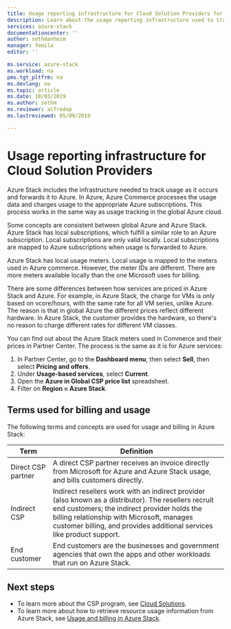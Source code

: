 ```yaml
---
title: Usage reporting infrastructure for Cloud Solution Providers for Azure Stack | Microsoft Docs
description: Learn about the usage reporting infrastructure used to track usage for tenants serviced by a Cloud Solution Provider (CSP).
services: azure-stack
documentationcenter: ''
author: sethmanheim
manager: femila
editor: ''

ms.service: azure-stack
ms.workload: na
pms.tgt_pltfrm: na
ms.devlang: na
ms.topic: article
ms.date: 10/03/2019
ms.author: sethm
ms.reviewer: alfredop
ms.lastreviewed: 05/09/2019

---
```


# Usage reporting infrastructure for Cloud Solution Providers

Azure Stack includes the infrastructure needed to track usage as it occurs and forwards it to Azure. In Azure, Azure Commerce processes the usage data and charges usage to the appropriate Azure subscriptions. This process works in the same way as usage tracking in the global Azure cloud.

Some concepts are consistent between global Azure and Azure Stack. Azure Stack has local subscriptions, which fulfill a similar role to an Azure subscription. Local subscriptions are only valid locally. Local subscriptions are mapped to Azure subscriptions when usage is forwarded to Azure.

Azure Stack has local usage meters. Local usage is mapped to the meters used in Azure commerce. However, the meter IDs are different. There are more meters available locally than the one Microsoft uses for billing.

There are some differences between how services are priced in Azure Stack and Azure. For example, in Azure Stack, the charge for VMs is only based on vcore/hours, with the same rate for all VM series, unlike Azure. The reason is that in global Azure the different prices reflect different hardware. In Azure Stack, the customer provides the hardware, so there's no reason to charge different rates for different VM classes.

You can find out about the Azure Stack meters used in Commerce and their prices in Partner Center. The process is the same as it is for Azure services:

1. In Partner Center, go to the **Dashboard menu**, then select **Sell**, then select **Pricing and offers**.
2. Under **Usage-based services**, select **Current**.
3. Open the **Azure in Global CSP price list** spreadsheet.
4. Filter on **Region = Azure Stack**.

## Terms used for billing and usage

The following terms and concepts are used for usage and billing in Azure Stack:

| Term | Definition |
| --- | --- |
| Direct CSP partner | A direct CSP partner receives an invoice directly from Microsoft for Azure and Azure Stack usage, and bills customers directly. |
| Indirect CSP | Indirect resellers work with an indirect provider (also known as a distributor). The resellers recruit end customers; the indirect provider holds the billing relationship with Microsoft, manages customer billing, and provides additional services like product support. |
| End customer | End customers are the businesses and government agencies that own the apps and other workloads that run on Azure Stack. |

## Next steps

- To learn more about the CSP program, see [Cloud Solutions](https://partner.microsoft.com/solutions/microsoft-cloud-solutions).
- To learn more about how to retrieve resource usage information from Azure Stack, see [Usage and billing in Azure Stack](azure-stack-billing-and-chargeback.md).
